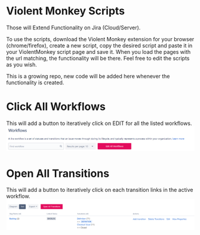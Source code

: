# Violent Monkey Scripts

Those will Extend Functionality on Jira (Cloud/Server).

To use the scripts, download the Violent Monkey extension for your browser (chrome/firefox), create a new script, copy the desired script and paste it in your ViolentMonkey script page and save it. When you load the pages with the url matching, the functionality will be there. Feel free to edit the scripts as you wish.

This is a growing repo, new code will be added here whenever the functionality is created.

# Click All Workflows
This will add a button to iteratively click on EDIT for all the listed workflows.
![Alt text](images/click-all-workflows.png?raw=true "click-all-workflows")

# Open All Transitions
This will add a button to iteratively click on each transition links in the active workflow.
![Alt text](images/click-all-transitions.png?raw=true "click-all-transitions")
